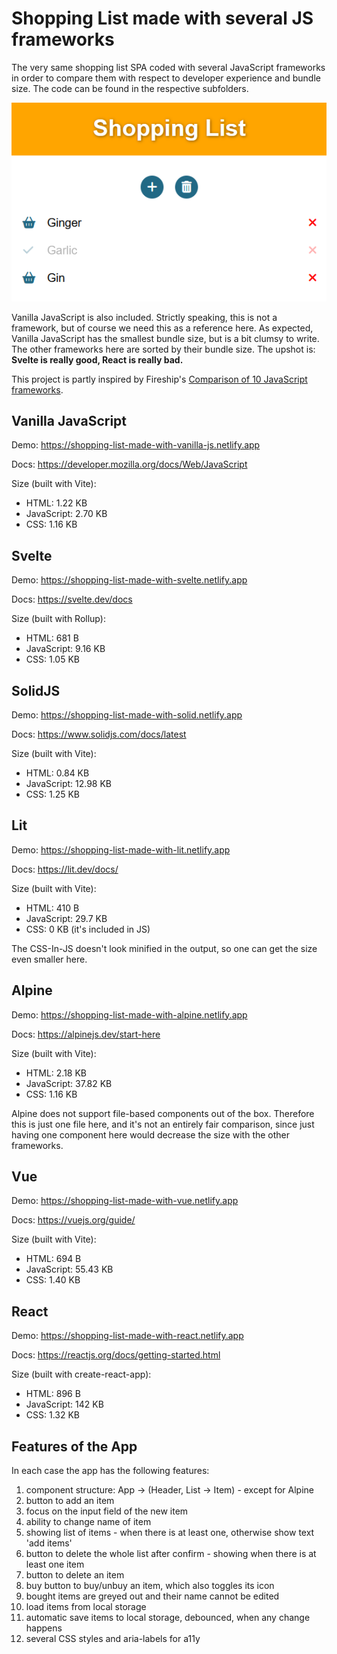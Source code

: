 # Shopping List made with several JS frameworks

The very same shopping list SPA coded with several JavaScript frameworks in order to compare them with respect to developer experience and bundle size. The code can be found in the respective subfolders.

![Screenshot of App](screenshot-of-app.png)

Vanilla JavaScript is also included. Strictly speaking, this is not a framework, but of course we need this as a reference here. As expected, Vanilla JavaScript has the smallest bundle size, but is a bit clumsy to write. The other frameworks here are sorted by their bundle size. The upshot is: **Svelte is really good, React is really bad.**

This project is partly inspired by Fireship's [Comparison of 10 JavaScript frameworks](https://github.com/fireship-io/10-javascript-frameworks).
 
## Vanilla JavaScript

Demo: https://shopping-list-made-with-vanilla-js.netlify.app

Docs: https://developer.mozilla.org/docs/Web/JavaScript

Size (built with Vite):
- HTML: 1.22 KB
- JavaScript: 2.70 KB
- CSS: 1.16 KB

## Svelte

Demo: https://shopping-list-made-with-svelte.netlify.app

Docs: https://svelte.dev/docs

Size (built with Rollup):
- HTML: 681 B
- JavaScript: 9.16 KB
- CSS: 1.05 KB

## SolidJS

Demo: https://shopping-list-made-with-solid.netlify.app

Docs: https://www.solidjs.com/docs/latest

Size (built with Vite):
- HTML: 0.84 KB
- JavaScript: 12.98 KB
- CSS: 1.25 KB

## Lit

Demo: https://shopping-list-made-with-lit.netlify.app

Docs: https://lit.dev/docs/

Size (built with Vite):
- HTML: 410 B
- JavaScript: 29.7 KB
- CSS: 0 KB (it's included in JS)

The CSS-In-JS doesn't look minified in the output, so one can get the size even smaller here.

## Alpine

Demo: https://shopping-list-made-with-alpine.netlify.app

Docs: https://alpinejs.dev/start-here

Size (built with Vite):
- HTML: 2.18 KB
- JavaScript: 37.82 KB
- CSS: 1.16 KB

Alpine does not support file-based components out of the box. Therefore this is just one file here, and it's not an entirely fair comparison, since just having one component here would decrease the size with the other frameworks.

## Vue

Demo: https://shopping-list-made-with-vue.netlify.app

Docs: https://vuejs.org/guide/

Size (built with Vite):
- HTML: 694 B
- JavaScript: 55.43 KB
- CSS: 1.40 KB

## React

Demo: https://shopping-list-made-with-react.netlify.app

Docs: https://reactjs.org/docs/getting-started.html

Size (built with create-react-app): 
- HTML: 896 B
- JavaScript: 142 KB
- CSS: 1.32 KB

## Features of the App
 
In each case the app has the following features:

1. component structure: App -> (Header, List -> Item) - except for Alpine
2. button to add an item
3. focus on the input field of the new item
4. ability to change name of item
5. showing list of items - when there is at least one, otherwise show text 'add items'
6. button to delete the whole list after confirm - showing when there is at least one item
7. button to delete an item
8. buy button to buy/unbuy an item, which also toggles its icon
9. bought items are greyed out and their name cannot be edited
10. load items from local storage
11. automatic save items to local storage, debounced, when any change happens
12. several CSS styles and aria-labels for a11y